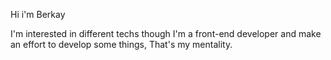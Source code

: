 Hi i'm Berkay

I'm interested in different techs though I'm a front-end developer and make an effort to develop some things, That's my mentality.
